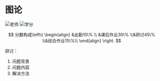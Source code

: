 # 图论

![老师](https://img.shields.io/badge/任课老师-张欣-lightblue)  ![学分](https://img.shields.io/badge/%E5%AD%A6%E5%88%86-2.0-white)



$$ 分数构成\left\{ \begin{align}  &出勤10\% \\ &课后作业30\% \\&研讨45\% \\&综合作业15\%\\ \end{align} \right. $$

研讨：

1. 问题背景
2. 问题内容
3. 解决方法

